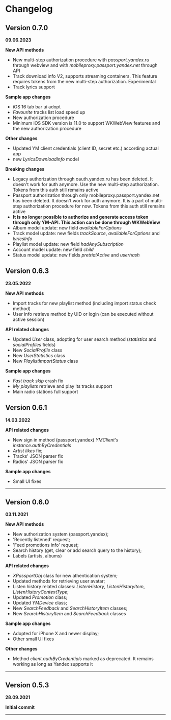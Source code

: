 #  Changelog

## Version 0.7.0
**09.06.2023**

**New API methods**

- New multi-step authorization procedure with *passport.yandex.ru* through webview and with *mobileproxy.passport.yandex.net* through API
- Track download info V2, supports streaming containers. This feature requires tokens from the new multi-step authorization. Experimental
- Track lyrics support

**Sample app changes**

- iOS 16 tab bar ui adopt
- *Favourite* tracks list load speed up
- New authorization procedure
- Minimum iOS SDK version is 11.0 to support WKWebView features and the new authorization procedure

**Other changes**

- Updated YM client credentials (client ID, secret etc.) according actual app
- new *LyricsDownloadInfo* model

**Breaking changes**

- Legacy authorization through oauth.yandex.ru has been deleted. It doesn't work for auth anymore. Use the new multi-step authorization. Tokens from this auth still remains active
- Passport authorization through only mobileproxy.passport.yandex.net has been deleted. It doesn't work for auth anymore. It is a part of multi-step authorization procedure for now. Tokens from this auth still remains active
- **It is no longer possible to authorize and generate access token through only YM-API. This action can be done through WKWebView**
- Album model update: new field *availableForOptions*
- Track model update: new fields *trackSource*, *availableForOptions* and *lyricsInfo*
- Playlist model update: new field *hadAnySubscription*
- Account model update: new field *child*
- Status model update: new fields *pretrialActive* and *userhash*

## Version 0.6.3
**23.05.2022**

**New API methods**

- Import tracks for new playlist method (including import status check method)
- User info retrieve method by UID or login (can be executed without active session)

**API related changes**

- Updated *User* class, adopting for user search method (*statistics* and *socialProfiles* fields)
- New *SocialProfile* class
- New *UserStatistics* class
- New *PlaylistImportStatus* class

**Sample app changes**

- *Fast track skip* crash fix
- *My playlists* retrieve and play its tracks support
- Main radio stations full support

## Version 0.6.1
**14.03.2022**

**API related changes**

- New sign in method (passport.yandex) *YMClient's instance.authByCredentials*
- *Artist likes* fix;
- Tracks' JSON parser fix
- Radios' JSON parser fix

**Sample app changes**

- Small UI fixes
_____________________________

## Version 0.6.0
**03.11.2021**

**New API methods**

- New authorization system (passport.yandex);
- 'Recently listened' request;
- 'Feed promotions info' request;
- Search history (get, clear or add search query to the history);
- Labels (artists, albums)

**API related changes**

- *XPassportObj* class for new athentication system;
- Updated methods for retrieving user avatar;
- Listen history related classes: *ListenHistory*, *ListenHistoryItem*, *ListenHistoryContextType*;
- Updated *Promotion* class;
- Updated *YMDevice* class;
- New *SearchFeedback* and *SearchHistoryItem* classes;
- New *SearchHistoryItem* and *SearchFeedback* classes

**Sample app changes**

- Adopted for iPhone X and newer display;
- Other small UI fixes

**Other changes**

- Method *client.authByCredentials* marked as deprecated. It remains working as long as Yandex supports it
_____________________________

## Version 0.5.3
**28.09.2021**

**Initial commit**
_____________________________

